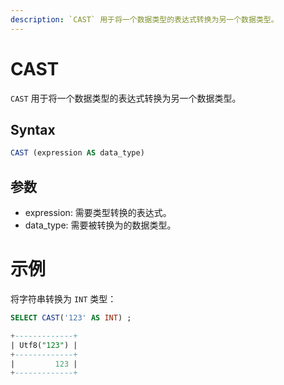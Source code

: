 ```yaml
---
description: `CAST` 用于将一个数据类型的表达式转换为另一个数据类型。
---
```


# CAST

`CAST` 用于将一个数据类型的表达式转换为另一个数据类型。

## Syntax

```sql
CAST (expression AS data_type)
```

## 参数

- expression: 需要类型转换的表达式。
- data_type: 需要被转换为的数据类型。

# 示例

将字符串转换为 `INT` 类型：

 ```sql
 SELECT CAST('123' AS INT) ;
 ```

```sql
+-------------+
| Utf8("123") |
+-------------+
|         123 |
+-------------+
```
